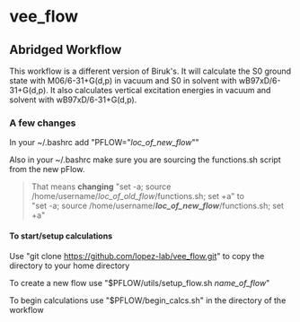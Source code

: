 # vee_flow
## Abridged Workflow 
This workflow is a different version of Biruk's. It will calculate the S0 ground state with M06/6-31+G(d,p) in vacuum and S0 in solvent with wB97xD/6-31+G(d,p). It also calculates vertical excitation energies in vacuum and solvent with wB97xD/6-31+G(d,p). 

### A few changes 
In your ~/.bashrc add "PFLOW="_loc_of_new_flow_""

Also in your ~/.bashrc make sure you are sourcing the functions.sh script from the new pFlow. 
>That means **changing** "set -a; source /home/username/_loc_of_old_flow_/functions.sh; set +a" to  
>"set -a; source /home/username/**_loc_of_new_flow_**/functions.sh; set +a"

#### To start/setup calculations 
Use "git clone https://github.com/lopez-lab/vee_flow.git" to copy the directory to your home directory 

To create a new flow use "$PFLOW/utils/setup_flow.sh _name_of_flow_"

To begin calculations use "$PFLOW/begin_calcs.sh" in the directory of the workflow 
